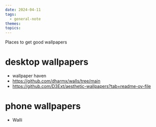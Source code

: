 ```yaml
---
date: 2024-04-11
tags:
  - general-note
themes: 
topics:
---
```

Places to get good wallpapers
# desktop wallpapers

- wallpaper haven
- https://github.com/dharmx/walls/tree/main
- https://github.com/D3Ext/aesthetic-wallpapers?tab=readme-ov-file


# phone wallpapers
- Walli